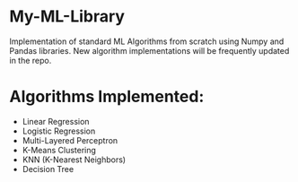 # My-ML-Library
Implementation of standard ML Algorithms from scratch using Numpy and Pandas libraries. New algorithm implementations will be frequently updated in the repo.

# Algorithms Implemented: 
* Linear Regression
* Logistic Regression
* Multi-Layered Perceptron
* K-Means Clustering
* KNN (K-Nearest Neighbors)
* Decision Tree


